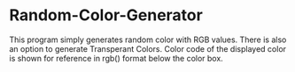 # Random-Color-Generator
This program simply generates random color with RGB values. There is also an option to generate Transperant Colors.
Color code of the displayed color is shown for reference in rgb() format below the color box. 

